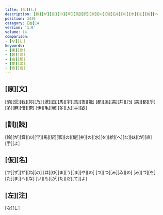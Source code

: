 ```yaml
---
title: [な][し]
description: [鈴][が][音][の][早][馬][駅][家][の][堤][井][の][水][を][給][へ][な][妹][が][直][手][よ]
position: 3439
category: [巻]14
version: '1.0'
volume: 14
comparison:
- [な][し]
keywords:
- [東][歌]
- [雑][歌]
- [宿][駅]
- [宴][席]
- [歌][謡]
---
```


## [原][文]

[須][受][我][祢][乃] [波][由][馬][宇][馬][夜][能] [都][追][美][井][乃] [美][都][乎][多][麻][倍][奈] [伊][毛][我][多][太][手][欲]

## [訓][読]

[鈴][が][音][の][早][馬][駅][家][の][堤][井][の][水][を][給][へ][な][妹][が][直][手][よ]

## [仮][名]

[す][ず][が][ね][の] [は][ゆ][ま][う][ま][や][の] [つ][つ][み][ゐ][の] [み][づ][を][た][ま][へ][な] [い][も][が][た][だ][て][よ]

## [左][注]

[な][し]

